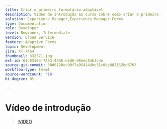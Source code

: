```yaml
---
title: Criar o primeiro formulário adaptável
description: Vídeo de introdução ao curso sobre como criar o primeiro formulário adaptável
solution: Experience Manager,Experience Manager Forms
type: Documentation
role: Developer
level: Beginner, Intermediate
version: Cloud Service
feature: Adaptive Forms
topic: Development
jira: KT-7464
thumbnail: 332571.jpg
exl-id: 61c83104-7253-4636-b4d6-d8eec8db1cde
source-git-commit: 30d6120ec99f7a95414dbc31c0cb002152bd6763
workflow-type: tm+mt
source-wordcount: '18'
ht-degree: 0%

---
```


# Vídeo de introdução


>[!VIDEO](https://video.tv.adobe.com/v/332571?quality=12&learn=on)
